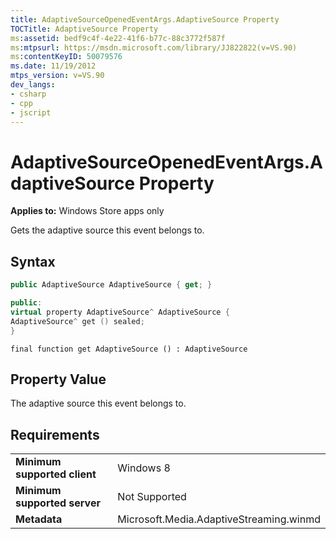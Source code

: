 ```yaml
---
title: AdaptiveSourceOpenedEventArgs.AdaptiveSource Property
TOCTitle: AdaptiveSource Property
ms:assetid: bedf9c4f-4e22-41f6-b77c-88c3772f587f
ms:mtpsurl: https://msdn.microsoft.com/library/JJ822822(v=VS.90)
ms:contentKeyID: 50079576
ms.date: 11/19/2012
mtps_version: v=VS.90
dev_langs:
- csharp
- cpp
- jscript
---
```


# AdaptiveSourceOpenedEventArgs.AdaptiveSource Property

**Applies to:** Windows Store apps only

Gets the adaptive source this event belongs to.

## Syntax

```csharp
public AdaptiveSource AdaptiveSource { get; }
```

```cpp
public:
virtual property AdaptiveSource^ AdaptiveSource {
AdaptiveSource^ get () sealed;
}
```

```jscript
final function get AdaptiveSource () : AdaptiveSource
```

## Property Value

The adaptive source this event belongs to.

## Requirements

|||
|--- |--- |
|**Minimum supported client**|Windows 8|
|**Minimum supported server**|Not Supported|
|**Metadata**|Microsoft.Media.AdaptiveStreaming.winmd|
